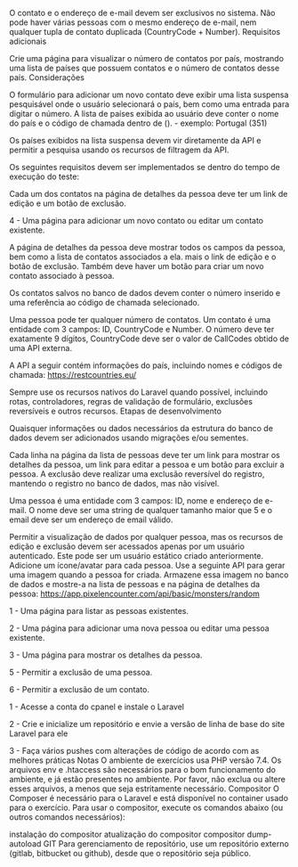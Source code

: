 



O contato e o endereço de e-mail devem ser exclusivos no sistema. Não pode haver várias pessoas com o mesmo endereço de e-mail, nem qualquer tupla de contato duplicada (CountryCode + Number).
Requisitos adicionais

Crie uma página para visualizar o número de contatos por país, mostrando uma lista de países que possuem contatos e o número de contatos desse país.
Considerações












<!-- feitos -->

O formulário para adicionar um novo contato deve exibir uma lista suspensa pesquisável onde o usuário selecionará o país, bem como uma entrada para digitar o número. A lista de países exibida ao usuário deve conter o nome do país e o código de chamada dentro de (). - exemplo: Portugal (351)

Os países exibidos na lista suspensa devem vir diretamente da API e permitir a pesquisa usando os recursos de filtragem da API.


Os seguintes requisitos devem ser implementados se dentro do tempo de execução do teste:

Cada um dos contatos na página de detalhes da pessoa deve ter um link de edição e um botão de exclusão.


4 - Uma página para adicionar um novo contato ou editar um contato existente.

A página de detalhes da pessoa deve mostrar todos os campos da pessoa, bem como a lista de contatos associados a ela. mais o link de edição e o botão de exclusão. Também deve haver um botão para criar um novo contato associado à pessoa.


Os contatos salvos no banco de dados devem conter o número inserido e uma referência ao código de chamada selecionado.


Uma pessoa pode ter qualquer número de contatos. Um contato é uma entidade com 3 campos: ID, CountryCode e Number. O número deve ter exatamente 9 dígitos, CountryCode deve ser o valor de CallCodes obtido de uma API externa.


A API a seguir contém informações do país, incluindo nomes e códigos de chamada: https://restcountries.eu/



Sempre use os recursos nativos do Laravel quando possível, incluindo rotas, controladores, regras de validação de formulário, exclusões reversíveis e outros recursos.
Etapas de desenvolvimento

Quaisquer informações ou dados necessários da estrutura do banco de dados devem ser adicionados usando migrações e/ou sementes.


Cada linha na página da lista de pessoas deve ter um link para mostrar os detalhes da pessoa, um link para editar a pessoa e um botão para excluir a pessoa. A exclusão deve realizar uma exclusão reversível do registro, mantendo o registro no banco de dados, mas não visível.

Uma pessoa é uma entidade com 3 campos: ID, nome e endereço de e-mail. O nome deve ser uma string de qualquer tamanho maior que 5 e o email deve ser um endereço de email válido.


Permitir a visualização de dados por qualquer pessoa, mas os recursos de edição e exclusão devem ser acessados ​​apenas por um usuário autenticado. Este pode ser um usuário estático criado anteriormente.
Adicione um ícone/avatar para cada pessoa. Use a seguinte API para gerar uma imagem quando a pessoa for criada. Armazene essa imagem no banco de dados e mostre-a na lista de pessoas e na página de detalhes da pessoa:
https://app.pixelencounter.com/api/basic/monsters/random



1 - Uma página para listar as pessoas existentes.

2 - Uma página para adicionar uma nova pessoa ou editar uma pessoa existente.

3 - Uma página para mostrar os detalhes da pessoa.

5 - Permitir a exclusão de uma pessoa.

6 - Permitir a exclusão de um contato.




1 - Acesse a conta do cpanel e instale o Laravel

2 - Crie e inicialize um repositório e envie a versão de linha de base do site Laravel para ele

3 - Faça vários pushes com alterações de código de acordo com as melhores práticas
Notas
O ambiente de exercícios usa PHP versão 7.4.
Os arquivos env e .htaccess são necessários para o bom funcionamento do ambiente, e já estão presentes no ambiente. Por favor, não exclua ou altere esses arquivos, a menos que seja estritamente necessário.
Compositor
O Composer é necessário para o Laravel e está disponível no container usado para o exercício. Para usar o compositor, execute os comandos abaixo (ou outros comandos necessários):

instalação do compositor
atualização do compositor
compositor dump-autoload
GIT
Para gerenciamento de repositório, use um repositório externo (gitlab, bitbucket ou github), desde que o repositório seja público.

